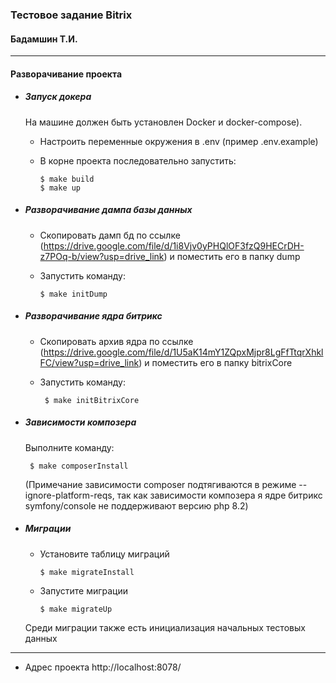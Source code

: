 ### Тестовое задание Bitrix 
#### Бадамшин Т.И.

---

#### Разворачивание проекта
    
- ##### Запуск докера
    
    На машине должен быть установлен Docker и docker-compose). 
    - Настроить переменные окружения в .env (пример .env.example)
    - В корне проекта последовательно запустить: 
            
          $ make build
          $ make up
- ##### Разворачивание дампа базы данных
    - Скопировать дамп бд по ссылке (https://drive.google.com/file/d/1i8Vjv0yPHQlOF3fzQ9HECrDH-z7POq-b/view?usp=drive_link) и поместить его в папку dump
    - Запустить команду: 
            
          $ make initDump

-  ##### Разворачивание ядра битрикс
    - Скопировать архив ядра по ссылке (https://drive.google.com/file/d/1U5aK14mY1ZQpxMjpr8LgFfTtqrXhklFC/view?usp=drive_link) и поместить его в папку bitrixCore
    - Запустить команду: 
                
           $ make initBitrixCore
           
-  ##### Зависимости композера
    Выполните команду: 
    
        $ make composerInstall
     
     (Примечание зависимости composer подтягиваются в режиме --ignore-platform-reqs, так как зависимости композера я ядре битрикс symfony/console не поддерживают версию php 8.2)
     
-  ##### Миграции
    - Установите таблицу миграций
                    
          $ make migrateInstall
   
    - Запустите миграции
                        
          $ make migrateUp
    
    Среди миграции также есть инициализация начальных тестовых данных

---
- Адрес проекта  http://localhost:8078/
